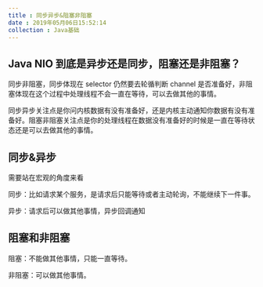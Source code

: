 ```yaml
---
title : 同步异步&阻塞非阻塞
date : 2019年05月06日15:52:14
collection : Java基础
---
```


## Java NIO 到底是异步还是同步，阻塞还是非阻塞？

同步非阻塞，同步体现在 selector 仍然要去轮循判断 channel 是否准备好，非阻塞体现在这个过程中处理线程不会一直在等待，可以去做其他的事情。

同步异步关注点是你问内核数据有没有准备好，还是内核主动通知你数据有没有准备好。阻塞非阻塞关注点是你的处理线程在数据没有准备好的时候是一直在等待状态还是可以去做其他的事情。

## 同步&异步

需要站在宏观的角度来看

同步：比如请求某个服务，是请求后只能等待或者主动轮询，不能继续下一件事。

异步：请求后可以做其他事情，异步回调通知

## 阻塞和非阻塞

阻塞：不能做其他事情，只能一直等待。

非阻塞：可以做其他事情。
